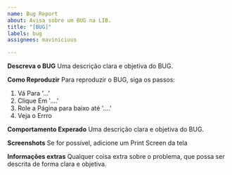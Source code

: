 ```yaml
---
name: Bug Report
about: Avisa sobre um BUG na LIB.
title: "[BUG]"
labels: bug
assignees: maviniciuus

---
```


**Descreva o BUG**
Uma descrição clara e objetiva do BUG.

**Como Reproduzir**
Para reproduzir o BUG, siga os passos:
1. Vá Para '...'
2. Clique Em '....'
3. Role a Página para baixo até '....'
4. Veja o Errro

**Comportamento Experado**
Uma descrição clara e objetiva do BUG.

**Screenshots**
Se for possível, adicione um Print Screen da tela

**Informações extras**
Qualquer coisa extra sobre o problema, que possa ser descrita de forma clara e objetiva.

